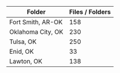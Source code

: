 | Folder            |   Files / Folders |
|-------------------|-------------------|
| Fort Smith, AR-OK |               158 |
| Oklahoma City, OK |               230 |
| Tulsa, OK         |               250 |
| Enid, OK          |                33 |
| Lawton, OK        |               138 |